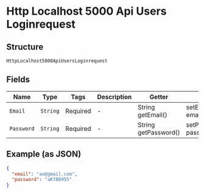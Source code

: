 
# Http Localhost 5000 Api Users Loginrequest

## Structure

`HttpLocalhost5000ApiUsersLoginrequest`

## Fields

| Name | Type | Tags | Description | Getter | Setter |
|  --- | --- | --- | --- | --- | --- |
| `Email` | `String` | Required | - | String getEmail() | setEmail(String email) |
| `Password` | `String` | Required | - | String getPassword() | setPassword(String password) |

## Example (as JSON)

```json
{
  "email": "ao@gmail.com",
  "password": "aK788955"
}
```

